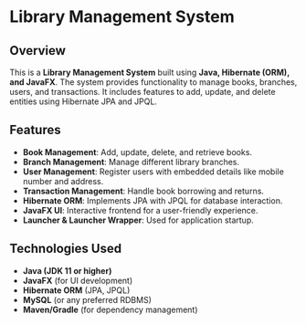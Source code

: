 # Library Management System

## Overview
This is a **Library Management System** built using **Java, Hibernate (ORM), and JavaFX**. The system provides functionality to manage books, branches, users, and transactions. It includes features to add, update, and delete entities using Hibernate JPA and JPQL.

## Features
- **Book Management**: Add, update, delete, and retrieve books.
- **Branch Management**: Manage different library branches.
- **User Management**: Register users with embedded details like mobile number and address.
- **Transaction Management**: Handle book borrowing and returns.
- **Hibernate ORM**: Implements JPA with JPQL for database interaction.
- **JavaFX UI**: Interactive frontend for a user-friendly experience.
- **Launcher & Launcher Wrapper**: Used for application startup.

## Technologies Used
- **Java (JDK 11 or higher)**
- **JavaFX** (for UI development)
- **Hibernate ORM** (JPA, JPQL)
- **MySQL** (or any preferred RDBMS)
- **Maven/Gradle** (for dependency management)
